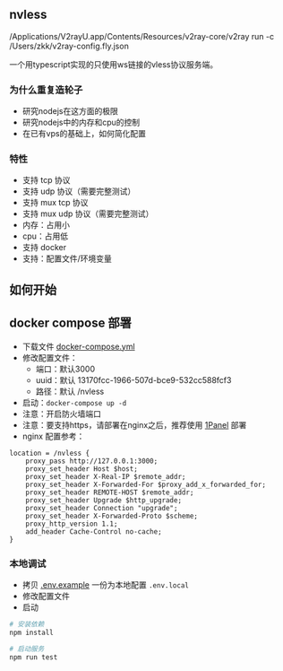 ## nvless

/Applications/V2rayU.app/Contents/Resources/v2ray-core/v2ray run -c /Users/zkk/v2ray-config.fly.json

一个用typescript实现的只使用ws链接的vless协议服务端。

### 为什么重复造轮子

+ 研究nodejs在这方面的极限
+ 研究nodejs中的内存和cpu的控制
+ 在已有vps的基础上，如何简化配置

### 特性

+ 支持 tcp 协议
+ 支持 udp 协议（需要完整测试）
+ 支持 mux tcp 协议
+ 支持 mux udp 协议（需要完整测试）
+ 内存：占用小
+ cpu：占用低
+ 支持 docker
+ 支持：配置文件/环境变量

## 如何开始

## docker compose 部署

+ 下载文件 [docker-compose.yml](./docker-compose.yml)
+ 修改配置文件：
  + 端口：默认3000
  + uuid：默认 13170fcc-1966-507d-bce9-532cc588fcf3
  + 路径：默认 /nvless
+ 启动：`docker-compose up -d`
+ 注意：开启防火墙端口
+ 注意：要支持https，请部署在nginx之后，推荐使用 [1Panel](https://github.com/1Panel-dev/1Panel) 部署
+ nginx 配置参考：

```nginx
location = /nvless {
    proxy_pass http://127.0.0.1:3000; 
    proxy_set_header Host $host; 
    proxy_set_header X-Real-IP $remote_addr; 
    proxy_set_header X-Forwarded-For $proxy_add_x_forwarded_for; 
    proxy_set_header REMOTE-HOST $remote_addr; 
    proxy_set_header Upgrade $http_upgrade; 
    proxy_set_header Connection "upgrade"; 
    proxy_set_header X-Forwarded-Proto $scheme; 
    proxy_http_version 1.1; 
    add_header Cache-Control no-cache; 
}
```

### 本地调试

+ 拷贝 [.env.example](./.env.example) 一份为本地配置 `.env.local`
+ 修改配置文件
+ 启动

```bash
# 安装依赖
npm install

# 启动服务
npm run test
```
